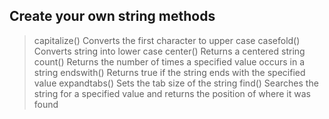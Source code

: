## Create your own string methods
>
> capitalize()	Converts the first character to upper case
> casefold()	Converts string into lower case
> center()	Returns a centered string
> count()	Returns the number of times a specified value occurs in a string
> endswith()	Returns true if the string ends with the specified value
> expandtabs()	Sets the tab size of the string
> find()	Searches the string for a specified value and returns the position of where it was found

